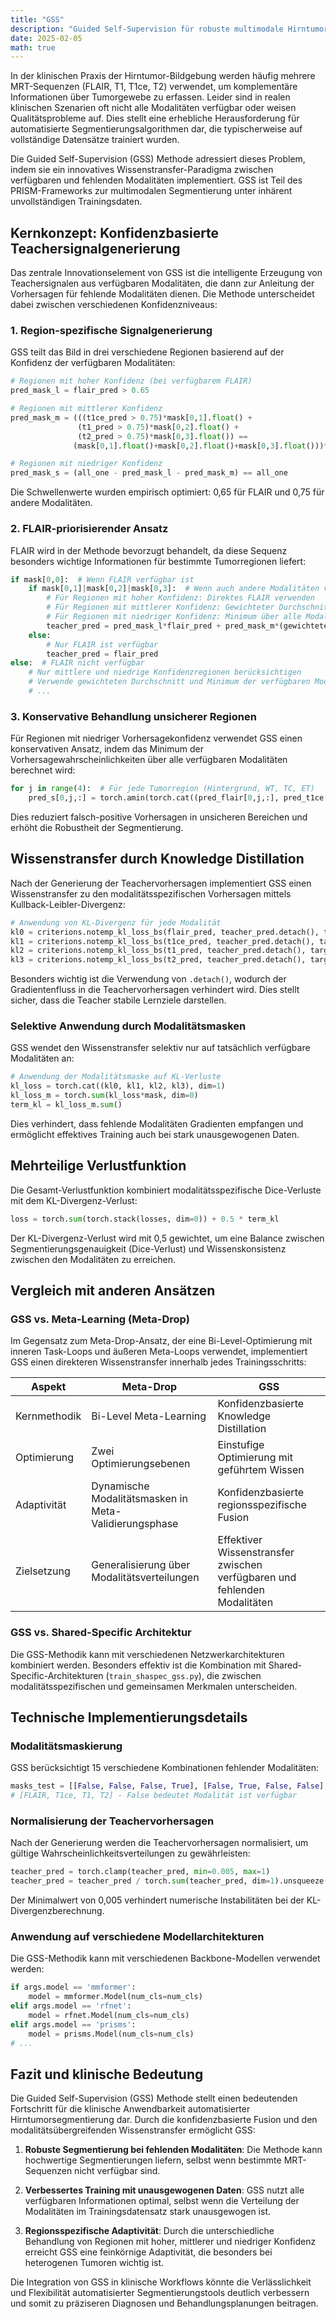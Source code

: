 ```yaml
---
title: "GSS"
description: "Guided Self-Supervision für robuste multimodale Hirntumorsegmentierung"
date: 2025-02-05
math: true
---
```


In der klinischen Praxis der Hirntumor-Bildgebung werden häufig mehrere MRT-Sequenzen (FLAIR, T1, T1ce, T2) verwendet, um komplementäre Informationen über Tumorgewebe zu erfassen. Leider sind in realen klinischen Szenarien oft nicht alle Modalitäten verfügbar oder weisen Qualitätsprobleme auf. Dies stellt eine erhebliche Herausforderung für automatisierte Segmentierungsalgorithmen dar, die typischerweise auf vollständige Datensätze trainiert wurden.

Die Guided Self-Supervision (GSS) Methode adressiert dieses Problem, indem sie ein innovatives Wissenstransfer-Paradigma zwischen verfügbaren und fehlenden Modalitäten implementiert. GSS ist Teil des PRISM-Frameworks zur multimodalen Segmentierung unter inhärent unvollständigen Trainingsdaten.

## Kernkonzept: Konfidenzbasierte Teachersignalgenerierung

Das zentrale Innovationselement von GSS ist die intelligente Erzeugung von Teachersignalen aus verfügbaren Modalitäten, die dann zur Anleitung der Vorhersagen für fehlende Modalitäten dienen. Die Methode unterscheidet dabei zwischen verschiedenen Konfidenzniveaus:

### 1. Region-spezifische Signalgenerierung

GSS teilt das Bild in drei verschiedene Regionen basierend auf der Konfidenz der verfügbaren Modalitäten:

```python
# Regionen mit hoher Konfidenz (bei verfügbarem FLAIR)
pred_mask_l = flair_pred > 0.65

# Regionen mit mittlerer Konfidenz
pred_mask_m = (((t1ce_pred > 0.75)*mask[0,1].float() +
               (t1_pred > 0.75)*mask[0,2].float() +
               (t2_pred > 0.75)*mask[0,3].float()) ==
              (mask[0,1].float()+mask[0,2].float()+mask[0,3].float()))*(flair_pred <= 0.65)

# Regionen mit niedriger Konfidenz
pred_mask_s = (all_one - pred_mask_l - pred_mask_m) == all_one
```

Die Schwellenwerte wurden empirisch optimiert: 0,65 für FLAIR und 0,75 für andere Modalitäten.

### 2. FLAIR-priorisierender Ansatz

FLAIR wird in der Methode bevorzugt behandelt, da diese Sequenz besonders wichtige Informationen für bestimmte Tumorregionen liefert:

```python
if mask[0,0]:  # Wenn FLAIR verfügbar ist
    if mask[0,1]|mask[0,2]|mask[0,3]:  # Wenn auch andere Modalitäten verfügbar sind
        # Für Regionen mit hoher Konfidenz: Direktes FLAIR verwenden
        # Für Regionen mit mittlerer Konfidenz: Gewichteter Durchschnitt anderer Modalitäten
        # Für Regionen mit niedriger Konfidenz: Minimum über alle Modalitäten
        teacher_pred = pred_mask_l*flair_pred + pred_mask_m*(gewichteter_durchschnitt) + pred_mask_s*pred_s
    else:
        # Nur FLAIR ist verfügbar
        teacher_pred = flair_pred
else:  # FLAIR nicht verfügbar
    # Nur mittlere und niedrige Konfidenzregionen berücksichtigen
    # Verwende gewichteten Durchschnitt und Minimum der verfügbaren Modalitäten
    # ...
```

### 3. Konservative Behandlung unsicherer Regionen

Für Regionen mit niedriger Vorhersagekonfidenz verwendet GSS einen konservativen Ansatz, indem das Minimum der Vorhersagewahrscheinlichkeiten über alle verfügbaren Modalitäten berechnet wird:

```python
for j in range(4):  # Für jede Tumorregion (Hintergrund, WT, TC, ET)
    pred_s[0,j,:] = torch.amin(torch.cat((pred_flair[0,j,:], pred_t1ce[0,j,:], pred_t1[0,j,:], pred_t2[0,j,:]), dim=1), dim=1)
```

Dies reduziert falsch-positive Vorhersagen in unsicheren Bereichen und erhöht die Robustheit der Segmentierung.

## Wissenstransfer durch Knowledge Distillation

Nach der Generierung der Teachervorhersagen implementiert GSS einen Wissenstransfer zu den modalitätsspezifischen Vorhersagen mittels Kullback-Leibler-Divergenz:

```python
# Anwendung von KL-Divergenz für jede Modalität
kl0 = criterions.notemp_kl_loss_bs(flair_pred, teacher_pred.detach(), target, num_cls=num_cls, temp=temp)
kl1 = criterions.notemp_kl_loss_bs(t1ce_pred, teacher_pred.detach(), target, num_cls=num_cls, temp=temp)
kl2 = criterions.notemp_kl_loss_bs(t1_pred, teacher_pred.detach(), target, num_cls=num_cls, temp=temp)
kl3 = criterions.notemp_kl_loss_bs(t2_pred, teacher_pred.detach(), target, num_cls=num_cls, temp=temp)
```

Besonders wichtig ist die Verwendung von `.detach()`, wodurch der Gradientenfluss in die Teachervorhersagen verhindert wird. Dies stellt sicher, dass die Teacher stabile Lernziele darstellen.

### Selektive Anwendung durch Modalitätsmasken

GSS wendet den Wissenstransfer selektiv nur auf tatsächlich verfügbare Modalitäten an:

```python
# Anwendung der Modalitätsmaske auf KL-Verluste
kl_loss = torch.cat((kl0, kl1, kl2, kl3), dim=1)
kl_loss_m = torch.sum(kl_loss*mask, dim=0)
term_kl = kl_loss_m.sum()
```

Dies verhindert, dass fehlende Modalitäten Gradienten empfangen und ermöglicht effektives Training auch bei stark unausgewogenen Daten.

## Mehrteilige Verlustfunktion

Die Gesamt-Verlustfunktion kombiniert modalitätsspezifische Dice-Verluste mit dem KL-Divergenz-Verlust:

```python
loss = torch.sum(torch.stack(losses, dim=0)) + 0.5 * term_kl
```

Der KL-Divergenz-Verlust wird mit 0,5 gewichtet, um eine Balance zwischen Segmentierungsgenauigkeit (Dice-Verlust) und Wissenskonsistenz zwischen den Modalitäten zu erreichen.

## Vergleich mit anderen Ansätzen

### GSS vs. Meta-Learning (Meta-Drop)

Im Gegensatz zum Meta-Drop-Ansatz, der eine Bi-Level-Optimierung mit inneren Task-Loops und äußeren Meta-Loops verwendet, implementiert GSS einen direkteren Wissenstransfer innerhalb jedes Trainingsschritts:

| Aspekt | Meta-Drop | GSS |
|--------|-----------|-----|
| Kernmethodik | Bi-Level Meta-Learning | Konfidenzbasierte Knowledge Distillation |
| Optimierung | Zwei Optimierungsebenen | Einstufige Optimierung mit geführtem Wissen |
| Adaptivität | Dynamische Modalitätsmasken in Meta-Validierungsphase | Konfidenzbasierte regionsspezifische Fusion |
| Zielsetzung | Generalisierung über Modalitätsverteilungen | Effektiver Wissenstransfer zwischen verfügbaren und fehlenden Modalitäten |

### GSS vs. Shared-Specific Architektur

Die GSS-Methodik kann mit verschiedenen Netzwerkarchitekturen kombiniert werden. Besonders effektiv ist die Kombination mit Shared-Specific-Architekturen (`train_shaspec_gss.py`), die zwischen modalitätsspezifischen und gemeinsamen Merkmalen unterscheiden.

## Technische Implementierungsdetails

### Modalitätsmaskierung

GSS berücksichtigt 15 verschiedene Kombinationen fehlender Modalitäten:

```python
masks_test = [[False, False, False, True], [False, True, False, False], ...]
# [FLAIR, T1ce, T1, T2] - False bedeutet Modalität ist verfügbar
```

### Normalisierung der Teachervorhersagen

Nach der Generierung werden die Teachervorhersagen normalisiert, um gültige Wahrscheinlichkeitsverteilungen zu gewährleisten:

```python
teacher_pred = torch.clamp(teacher_pred, min=0.005, max=1)
teacher_pred = teacher_pred / torch.sum(teacher_pred, dim=1).unsqueeze(1)
```

Der Minimalwert von 0,005 verhindert numerische Instabilitäten bei der KL-Divergenzberechnung.

### Anwendung auf verschiedene Modellarchitekturen

Die GSS-Methodik kann mit verschiedenen Backbone-Modellen verwendet werden:

```python
if args.model == 'mmformer':
    model = mmformer.Model(num_cls=num_cls)
elif args.model == 'rfnet':
    model = rfnet.Model(num_cls=num_cls)
elif args.model == 'prisms':
    model = prisms.Model(num_cls=num_cls)
# ...
```

## Fazit und klinische Bedeutung

Die Guided Self-Supervision (GSS) Methode stellt einen bedeutenden Fortschritt für die klinische Anwendbarkeit automatisierter Hirntumorsegmentierung dar. Durch die konfidenzbasierte Fusion und den modalitätsübergreifenden Wissenstransfer ermöglicht GSS:

1. **Robuste Segmentierung bei fehlenden Modalitäten**: Die Methode kann hochwertige Segmentierungen liefern, selbst wenn bestimmte MRT-Sequenzen nicht verfügbar sind.

2. **Verbessertes Training mit unausgewogenen Daten**: GSS nutzt alle verfügbaren Informationen optimal, selbst wenn die Verteilung der Modalitäten im Trainingsdatensatz stark unausgewogen ist.

3. **Regionsspezifische Adaptivität**: Durch die unterschiedliche Behandlung von Regionen mit hoher, mittlerer und niedriger Konfidenz erreicht GSS eine feinkörnige Adaptivität, die besonders bei heterogenen Tumoren wichtig ist.

Die Integration von GSS in klinische Workflows könnte die Verlässlichkeit und Flexibilität automatisierter Segmentierungstools deutlich verbessern und somit zu präziseren Diagnosen und Behandlungsplanungen beitragen.
